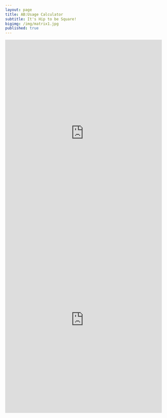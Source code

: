 ```yaml
---
layout: page
title: AB:Usage Calculator
subtitle: It's Hip to be Square!
bigimg: /img/matrix1.jpg
published: true
---
```

<iframe src="https://trinket.io/embed/python/c3e89e2b36?outputOnly=true&runOption=run&start=result" width="100%" height="600" frameborder="0" marginwidth="0" marginheight="0" allowfullscreen></iframe>
<iframe src="https://trinket.io/embed/python/690dc180dc?outputOnly=true&runOption=run&start=result" width="100%" height="600" frameborder="0" marginwidth="0" marginheight="0" allowfullscreen></iframe>
